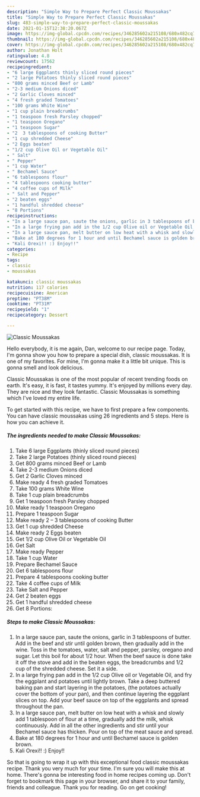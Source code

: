 ```yaml
---
description: "Simple Way to Prepare Perfect Classic Moussakas"
title: "Simple Way to Prepare Perfect Classic Moussakas"
slug: 483-simple-way-to-prepare-perfect-classic-moussakas
date: 2021-01-15T12:38:20.067Z
image: https://img-global.cpcdn.com/recipes/346285602a215108/680x482cq70/classic-moussakas-recipe-main-photo.jpg
thumbnail: https://img-global.cpcdn.com/recipes/346285602a215108/680x482cq70/classic-moussakas-recipe-main-photo.jpg
cover: https://img-global.cpcdn.com/recipes/346285602a215108/680x482cq70/classic-moussakas-recipe-main-photo.jpg
author: Jonathan Holt
ratingvalue: 4.8
reviewcount: 17562
recipeingredient:
- "6 large Eggplants thinly sliced round pieces"
- "2 large Potatoes thinly sliced round pieces"
- "800 grams minced Beef or Lamb"
- "2-3 medium Onions diced"
- "2 Garlic Cloves minced"
- "4 fresh graded Tomatoes"
- "100 grams White Wine"
- "1 cup plain breadcrumbs"
- "1 teaspoon fresh Parsley chopped"
- "1 teaspoon Oregano"
- "1 teaspoon Sugar"
- "2  3 tablespoons of cooking Butter"
- "1 cup shredded Cheese"
- "2 Eggs beaten"
- "1/2 cup Olive Oil or Vegetable Oil"
- " Salt"
- " Pepper"
- "1 cup Water"
- " Bechamel Sauce"
- "6 tablespoons flour"
- "4 tablespoons cooking butter"
- "4 coffee cups of Milk"
- " Salt and Pepper"
- "2 beaten eggs"
- "1 handful shredded cheese"
- "8 Portions"
recipeinstructions:
- "In a large sauce pan, saute the onions, garlic in 3 tablespoons of butter. Add in the beef and stir until golden brown, then gradually add in the wine. Toss in the tomatoes, water, salt and pepper, parsley, oregano and sugar. Let this boil for about 1/2 hour. When the beef sauce is done take it off the stove and add in the beaten eggs, the breadcrumbs and 1/2 cup of the shredded cheese. Set it a side."
- "In a large frying pan add in the 1/2 cup Olive oil or Vegetable Oil, and fry the eggplant and potatoes until lightly brown. Take a deep buttered baking pan and start layering in the potatoes, (the potatoes actually cover the bottom of your pan), and then continue layering the eggplant slices on top. Add your beef sauce on top of the eggplants and spread throughout the pan."
- "In a large sauce pan, melt butter on low heat with a whisk and slowly add 1 tablespoon of flour at a time, gradually add the milk, whisk continuously. Add in all the other ingredients and stir until your Bechamel sauce has thicken. Pour on top of the meat sauce and spread."
- "Bake at 180 degrees for 1 hour and until Bechamel sauce is golden brown."
- "Kali Orexi!! :) Enjoy!!"
categories:
- Recipe
tags:
- classic
- moussakas

katakunci: classic moussakas 
nutrition: 117 calories
recipecuisine: American
preptime: "PT38M"
cooktime: "PT31M"
recipeyield: "1"
recipecategory: Dessert

---
```



![Classic Moussakas](https://img-global.cpcdn.com/recipes/346285602a215108/680x482cq70/classic-moussakas-recipe-main-photo.jpg)

Hello everybody, it is me again, Dan, welcome to our recipe page. Today, I'm gonna show you how to prepare a special dish, classic moussakas. It is one of my favorites. For mine, I'm gonna make it a little bit unique. This is gonna smell and look delicious.



Classic Moussakas is one of the most popular of recent trending foods on earth. It's easy, it is fast, it tastes yummy. It's enjoyed by millions every day. They are nice and they look fantastic. Classic Moussakas is something which I've loved my entire life.


To get started with this recipe, we have to first prepare a few components. You can have classic moussakas using 26 ingredients and 5 steps. Here is how you can achieve it.

<!--inarticleads1-->

##### The ingredients needed to make Classic Moussakas:

1. Take 6 large Eggplants (thinly sliced round pieces)
1. Take 2 large Potatoes (thinly sliced round pieces)
1. Get 800 grams minced Beef or Lamb
1. Take 2-3 medium Onions diced
1. Get 2 Garlic Cloves minced
1. Make ready 4 fresh graded Tomatoes
1. Take 100 grams White Wine
1. Take 1 cup plain breadcrumbs
1. Get 1 teaspoon fresh Parsley chopped
1. Make ready 1 teaspoon Oregano
1. Prepare 1 teaspoon Sugar
1. Make ready 2 – 3 tablespoons of cooking Butter
1. Get 1 cup shredded Cheese
1. Make ready 2 Eggs beaten
1. Get 1/2 cup Olive Oil or Vegetable Oil
1. Get  Salt
1. Make ready  Pepper
1. Take 1 cup Water
1. Prepare  Bechamel Sauce
1. Get 6 tablespoons flour
1. Prepare 4 tablespoons cooking butter
1. Take 4 coffee cups of Milk
1. Take  Salt and Pepper
1. Get 2 beaten eggs
1. Get 1 handful shredded cheese
1. Get 8 Portions:




<!--inarticleads2-->

##### Steps to make Classic Moussakas:

1. In a large sauce pan, saute the onions, garlic in 3 tablespoons of butter. Add in the beef and stir until golden brown, then gradually add in the wine. Toss in the tomatoes, water, salt and pepper, parsley, oregano and sugar. Let this boil for about 1/2 hour. When the beef sauce is done take it off the stove and add in the beaten eggs, the breadcrumbs and 1/2 cup of the shredded cheese. Set it a side.
1. In a large frying pan add in the 1/2 cup Olive oil or Vegetable Oil, and fry the eggplant and potatoes until lightly brown. Take a deep buttered baking pan and start layering in the potatoes, (the potatoes actually cover the bottom of your pan), and then continue layering the eggplant slices on top. Add your beef sauce on top of the eggplants and spread throughout the pan.
1. In a large sauce pan, melt butter on low heat with a whisk and slowly add 1 tablespoon of flour at a time, gradually add the milk, whisk continuously. Add in all the other ingredients and stir until your Bechamel sauce has thicken. Pour on top of the meat sauce and spread.
1. Bake at 180 degrees for 1 hour and until Bechamel sauce is golden brown.
1. Kali Orexi!! :) Enjoy!!




So that is going to wrap it up with this exceptional food classic moussakas recipe. Thank you very much for your time. I'm sure you will make this at home. There's gonna be interesting food in home recipes coming up. Don't forget to bookmark this page in your browser, and share it to your family, friends and colleague. Thank you for reading. Go on get cooking!
